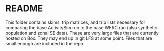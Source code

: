 # README

This folder contains skims, trip matrices, and trip lists necessary for comparing the base ActivitySim run to the base WFRC run (also synthetic population and zonal SE data).
These are very large files that are currently hosted on Box.
They may end up in git LFS at some point.
Files that are small enough are included in the repo.